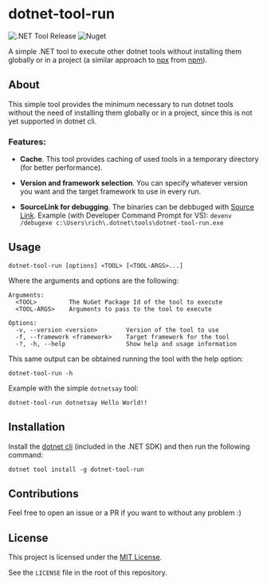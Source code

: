 # dotnet-tool-run

![.NET Tool Release](https://github.com/piraces/dotnet-tool-run/workflows/.NET%20Tool%20Release/badge.svg)
![Nuget](https://img.shields.io/nuget/v/dotnet-tool-run)

A simple .NET tool to execute other dotnet tools without installing them globally or in a project (a similar approach to [npx](https://www.npmjs.com/package/npx) from [npm](https://www.npmjs.com/)).

## About

This simple tool provides the minimum necessary to run dotnet tools without the need of installing them globally or in a project, since this is not yet supported in dotnet cli.

### Features:
- **Cache**. This tool provides caching of used tools in a temporary directory (for better performance).

- **Version and framework selection**. You can specify whatever version you want and the target framework to use in every run.

- **SourceLink for debugging**. The binaries can be debbuged with [Source Link](https://github.com/dotnet/sourcelink). Example (with Developer Command Prompt for VS): `devenv /debugexe c:\Users\rich\.dotnet\tools\dotnet-tool-run.exe`



## Usage
```
dotnet-tool-run [options] <TOOL> [<TOOL-ARGS>...]
```

Where the arguments and options are the following:
```
Arguments:
  <TOOL>         The NuGet Package Id of the tool to execute
  <TOOL-ARGS>    Arguments to pass to the tool to execute

Options:
  -v, --version <version>        Version of the tool to use
  -f, --framework <framework>    Target framework for the tool
  -?, -h, --help                 Show help and usage information
```

This same output can be obtained running the tool with the help option:
```
dotnet-tool-run -h
```

Example with the simple `dotnetsay` tool:
```
dotnet-tool-run dotnetsay Hello World!!
```

## Installation

Install the [dotnet cli](https://dotnet.microsoft.com/download) (included in the .NET SDK) and then run the following command:

```
dotnet tool install -g dotnet-tool-run
```

## Contributions

Feel free to open an issue or a PR if you want to without any problem :)

## License

This project is licensed under the [MIT License](./LICENSE).

See the `LICENSE` file in the root of this repository.
